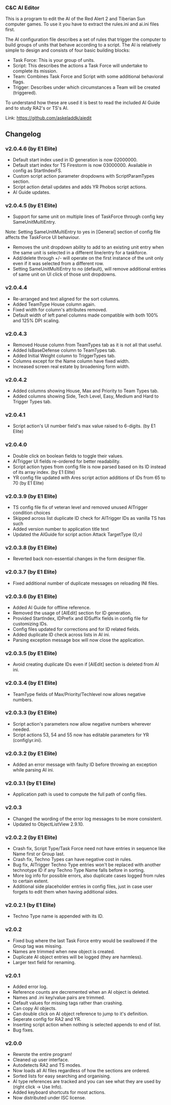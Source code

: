 ### C&C AI Editor ###

This is a program to edit the AI of the Red Alert 2 and Tiberian Sun computer games. To use it you have to extract the rules.ini and ai.ini files first.

The AI configuration file describes a set of rules that trigger the computer to build groups of units that behave according to a script. The AI is relatively simple to design and consists of four basic building blocks:
- Task Force: This is your group of units.
- Script: This describes the actions a Task Force will undertake to complete its mission.
- Team: Combines Task Force and Script with some additional behavioral flags.
- Trigger: Describes under which circumstances a Team will be created (triggered).

To understand how these are used it is best to read the included AI Guide and to study RA2's or TS's AI.

Link: https://github.com/askeladdk/aiedit

## Changelog ##

### v2.0.4.6 (by E1 Elite) ###
- Default start index used in ID generation is now 02000000.
- Default start index for TS Firestorm is now 03000000. Available in config as StartIndexFS.
- Custom script action parameter dropdowns with ScriptParamTypes section.
- Script action detail updates and adds YR Phobos script actions.
- AI Guide updates.

### v2.0.4.5 (by E1 Elite) ###
- Support for same unit on multiple lines of TaskForce through config key SameUnitMultiEntry.

Note: Setting SameUnitMultiEntry to yes in [General] section of config file affects the TaskForce UI behaviour.
- Removes the unit dropdown ability to add to an existing unit entry when the same unit is selected in a different line/entry for a taskforce.
- Add/delete through +/- will operate on the first instance of the unit only even if it was selected from a different row.
- Setting SameUnitMultiEntry to no (default), will remove additional entries of same unit on UI click of those unit dropdowns.

### v2.0.4.4 ###
- Re-arranged and text aligned for the sort columns.
- Added TeamType House column again.
- Fixed width for column's attributes removed.
- Default width of left panel columns made compatible with both 100% and 125% DPI scaling.

### v2.0.4.3 ###
- Removed House column from TeamTypes tab as it is not all that useful.
- Added IsBaseDefense column to TeamTypes tab.
- Added Initial Weight column to TriggerTypes tab.
- Columns except for the Name column have fixed width.
- Increased screen real estate by broadening form width.

### v2.0.4.2 ###
- Added columns showing House, Max and Priority to Team Types tab.
- Added columns showing Side, Tech Level, Easy, Medium and Hard to Trigger Types tab.

### v2.0.4.1 ###
- Script action's UI number field's max value raised to 6-digits. (by E1 Elite)

### v2.0.4.0 ###
- Double click on boolean fields to toggle their values.
- AITrigger UI fields re-ordered for better readability.
- Script action types from config file is now parsed based on its ID instead of its array index. (by E1 Elite)
- YR config file updated with Ares script action additions of IDs from 65 to 70 (by E1 Elite)

### v2.0.3.9 (by E1 Elite) ###
- TS config file fix of veteran level and removed unused AITrigger condition choices
- Skipped across list duplicate ID check for AITrigger IDs as vanilla TS has such
- Added version number to application title text
- Updated the AIGuide for script action Attack TargetType (0,n)

### v2.0.3.8 (by E1 Elite) ###
- Reverted back non-essential changes in the form designer file.

### v2.0.3.7 (by E1 Elite) ###
- Fixed additional number of duplicate messages on reloading INI files.

### v2.0.3.6 (by E1 Elite) ###
- Added AI Guide for offline reference.
- Removed the usage of [AIEdit] section for ID generation.
- Provided StartIndex, IDPrefix and IDSuffix fields in config file for customizing IDs.
- Config files updated for corrections and for ID related fields.
- Added duplicate ID check across lists in AI ini.
- Parsing exception message box will now close the application.

### v2.0.3.5 (by E1 Elite) ###
- Avoid creating duplicate IDs even if [AIEdit] section is deleted from AI ini.

### v2.0.3.4 (by E1 Elite) ###
- TeamType fields of Max/Priority/Techlevel now allows negative numbers.

### v2.0.3.3 (by E1 Elite) ###
- Script action's parameters now allow negative numbers wherever needed.
- Script actions 53, 54 and 55 now has editable parameters for YR (config\yr.ini).

### v2.0.3.2 (by E1 Elite) ###
- Added an error message with faulty ID before throwing an exception while parsing AI ini.

### v2.0.3.1 (by E1 Elite) ###
- Application path is used to compute the full path of config files.

### v2.0.3 ###
- Changed the wording of the error log messages to be more consistent.
- Updated to ObjectListView 2.9.10.

### v2.0.2.2 (by E1 Elite) ###
- Crash fix, Script Type/Task Force need not have entries in sequence like Name first or Group last.
- Crash fix, Techno Types can have negative cost in rules.
- Bug fix, AITrigger Techno Type <none> entries won't be replaced with another technotype ID
if any Techno Type Name falls before <none> in sorting.
- More log info for possible errors, also duplicate cases logged from rules to certain extent.
- Additional side placeholder entries in config files, just in case user forgets to edit them when
having additional sides.

### v2.0.2.1 (by E1 Elite) ###
- Techno Type name is appended with its ID.

### v2.0.2 ###
- Fixed bug where the last Task Force entry would be swallowed if the Group tag was missing.
- Names are trimmed when new object is created.
- Duplicate AI object entries will be logged (they are harmless).
- Larger text field for renaming.

### v2.0.1 ###
- Added error log.
- Reference counts are decremented when an AI object is deleted.
- Names and .ini key/value pairs are trimmed.
- Default values for missing tags rather than crashing.
- Can copy AI objects.
- Can double click on AI object reference to jump to it's definition.
- Seperate config for RA2 and YR.
- Inserting script action when nothing is selected appends to end of list.
- Bug fixes.

### v2.0.0 ###
- Rewrote the entire program!
- Cleaned up user interface.
- Autodetects RA2 and TS modes.
- Now loads all AI files regardless of how the sections are ordered.
- Sorted lists for easy searching and organising.
- AI type references are tracked and you can see what they are used by (right click -> Use Info).
- Added keyboard shortcuts for most actions.
- Now distributed under ISC license.
